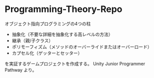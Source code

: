 # Programming-Theory-Repo

オブジェクト指向プログラミングの4つの柱

- 抽象化（不要な詳細を抽象化する高レベルの方法）
- 継承（親/子クラス）
- ポリモーフィズム（メソッドのオーバーライドまたはオーバーロード）
- カプセル化（ゲッターとセッター）

を実証するゲームプロジェクトを作成する。
Unity Junior Programmer Pathway より。
